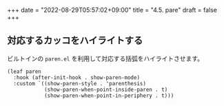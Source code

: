 +++
date = "2022-08-29T05:57:02+09:00"
title = "4.5. pare"
draft = false
+++
## 対応するカッコをハイライトする
ビルトインの `paren.el` を利用して対応する括弧をハイライトさせます。

```elisp
(leaf paren
  :hook (after-init-hook . show-paren-mode)
  :custom `((show-paren-style . 'parenthesis)
			(show-paren-when-point-inside-paren . t)
			(show-paren-when-point-in-periphery . t)))
```
